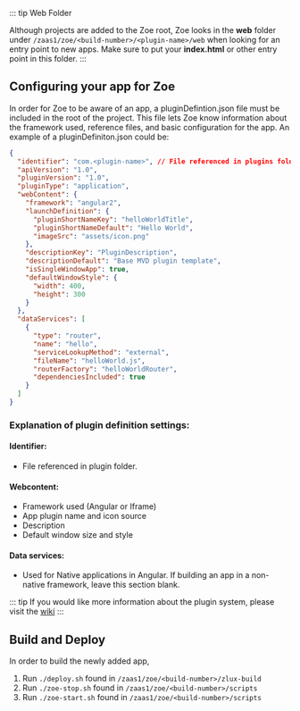 ::: tip Web Folder

Although projects are added to the Zoe root, Zoe looks in the **web** folder under `/zaas1/zoe/<build-number>/<plugin-name>/web` when looking for an entry point to new apps. Make sure to put your **index.html** or other entry point in this folder.
:::

## Configuring your app for Zoe

In order for Zoe to be aware of an app, a pluginDefintion.json file must be included in the root of the project. This file lets Zoe know information about the framework used, reference files, and basic configuration for the app. An example of a pluginDefiniton.json could be:

```json
{
  "identifier": "com.<plugin-name>", // File referenced in plugins folder
  "apiVersion": "1.0",
  "pluginVersion": "1.0",
  "pluginType": "application",
  "webContent": {
    "framework": "angular2",
    "launchDefinition": {
      "pluginShortNameKey": "helloWorldTitle",
      "pluginShortNameDefault": "Hello World",
      "imageSrc": "assets/icon.png"
    },
    "descriptionKey": "PluginDescription",
    "descriptionDefault": "Base MVD plugin template",
    "isSingleWindowApp": true,
    "defaultWindowStyle": {
      "width": 400,
      "height": 300
    }
  },
  "dataServices": [
    {
      "type": "router",
      "name": "hello",
      "serviceLookupMethod": "external",
      "fileName": "helloWorld.js",
      "routerFactory": "helloWorldRouter",
      "dependenciesIncluded": true
    }
  ]
}
```

### Explanation of plugin definition settings:

#### Identifier:

- File referenced in plugin folder.

#### Webcontent:

- Framework used (Angular or Iframe)
- App plugin name and icon source
- Description
- Default window size and style

#### Data services:

- Used for Native applications in Angular. If building an app in a non-native framework, leave this section blank.

::: tip
If you would like more information about the plugin system, please visit the [wiki](https://github.com/gizafoundation/zlux/wiki/Zlux-Plugin-Definition-&-Structure)
:::

## Build and Deploy

In order to build the newly added app,

1.  Run `./deploy.sh` found in `/zaas1/zoe/<build-number>/zlux-build`
2.  Run `./zoe-stop.sh` found in `/zaas1/zoe/<build-number>/scripts`
3.  Run `./zoe-start.sh` found in `/zaas1/zoe/<build-number>/scripts`
